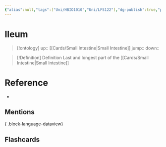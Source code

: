 ```yaml
---
{"alias":null,"tags":["Uni/HBIO1010","Uni/LFS122"],"dg-publish":true,"permalink":"/cards/ileum/","dgPassFrontmatter":true}
---
```


# Ileum

> [!ontology]
> up:: [[Cards/Small Intestine\|Small Intestine]]
> jump:: 
> down:: 

> [!Definition] Definition
> Last and longest part of the [[Cards/Small Intestine\|Small Intestine]]

# Reference

- 

## Mentions


{ .block-language-dataview}

## Flashcards